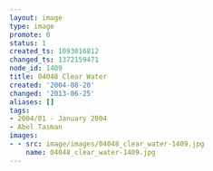 ```yaml
---
layout: image
type: image
promote: 0
status: 1
created_ts: 1093016812
changed_ts: 1372159471
node_id: 1409
title: 04048 Clear Water
created: '2004-08-20'
changed: '2013-06-25'
aliases: []
tags:
- 2004/01 - January 2004
- Abel Tasman
images:
- - src: image/images/04048_clear_water-1409.jpg
    name: 04048_clear_water-1409.jpg
---
```


